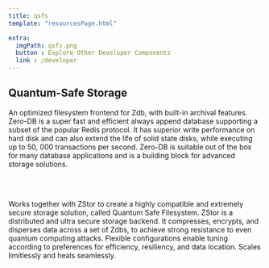 ```yaml
---
title: qsfs
template: "resourcesPage.html"

extra:
  imgPath: qsfs.png
  button : Explore Other Developer Components
  link : /developer
---
```


## Quantum-Safe Storage 

An optimized filesystem frontend for Zdb, with built-in archival features. Zero-DB is a super fast and efficient always append database supporting a subset of the popular Redis protocol. It has superior write performance on hard disk and can also extend the life of solid state disks, while executing up to 50, 000 transactions per second. Zero-DB is suitable out of the box for many database applications and is a building block for advanced storage solutions.

<br />
<br />

Works together with ZStor to create a highly compatible and extremely secure storage solution, called Quantum Safe Filesystem. ZStor is a distributed and ultra secure storage backend. It compresses, encrypts, and disperses data across a set of Zdbs, to achieve strong resistance to even quantum computing attacks. Flexible configurations enable tuning according to preferences for efficiency, resiliency, and data location. Scales limitlessly and heals seamlessly.
